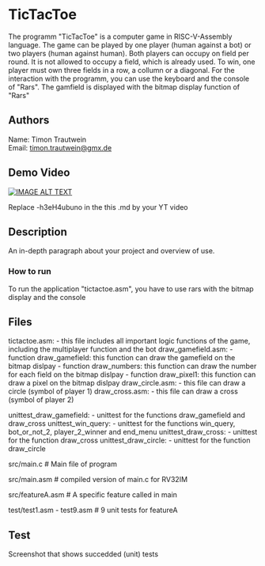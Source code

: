 # TicTacToe

The programm "TicTacToe" is a computer game in RISC-V-Assembly language.
The game can be played by one player (human against a bot) or two players (human against human). 
Both players can occupy on field per round. It is not allowed to occupy a field, which is already used. To win, one player must own three fields in a row, a collumn or a diagonal.
For the interaction with the programm, you can use the keyboard and the console of "Rars". The gamfield is displayed with the bitmap display function of "Rars"

## Authors

Name: Timon Trautwein <br>
Email: timon.trautwein@gmx.de

## Demo Video

[![IMAGE ALT TEXT](http://img.youtube.com/vi/-h3eH4ubuno/0.jpg)](http://www.youtube.com/watch?v=-h3eH4ubuno "Video Title")

Replace -h3eH4ubuno in the this .md by your YT video

## Description

An in-depth paragraph about your project and overview of use.



### How to run

To run the application "tictactoe.asm", you have to use rars with the bitmap display and the console

## Files
tictactoe.asm:
      - this file includes all important logic functions of the game, including the multiplayer function and the bot
draw_gamefield.asm:
      - function draw_gamefield: this function can draw the gamefield on the bitmap dislpay
      - function draw_numbers: this function can draw the number for each field on the bitmap dislpay
      - function draw_pixel1: this function can draw a pixel on the bitmap dislpay
draw_circle.asm:
      - this file can draw a circle (symbol of player 1)
draw_cross.asm:
      - this file can draw a cross (symbol of player 2)
      
unittest_draw_gamefield:
      - unittest for the functions draw_gamefield and draw_cross
unittest_win_query:
      - unittest for the functions win_query, bot_or_not_2, player_2_winner and end_menu
unittest_draw_cross:
      - unittest for the function draw_cross
unittest_draw_circle:
      - unittest for the function draw_circle
     
     
src/main.c   # Main file of program

src/main.asm # compiled version of main.c for RV32IM

src/featureA.asm # A specific feature called in main

test/test1.asm - test9.asm # 9 unit tests for featureA


## Test
Screenshot that shows succedded (unit) tests 
